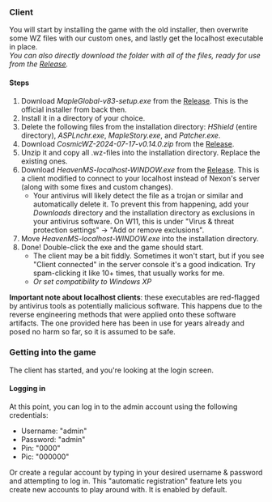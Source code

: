### Client
You will start by installing the game with the old installer, then overwrite some WZ files with our custom ones, and lastly get the localhost executable in place.  
_You can also directly download the folder with all of the files, ready for use from the [Release](https://github.com/ArtikBanana/artikbanana.github.io/releases/download/v0.0.1/MapleStoryFolder.7z)._

#### Steps

1. Download _MapleGlobal-v83-setup.exe_ from the [Release](https://github.com/ArtikBanana/artikbanana.github.io/releases/download/v0.0.1/MapleGlobal-v83-setup.exe). This is the official installer from back then.
2. Install it in a directory of your choice.
3. Delete the following files from the installation directory: _HShield_ (entire directory), _ASPLnchr.exe_, _MapleStory.exe_, and _Patcher.exe_.
4. Download _CosmicWZ-2024-07-17-v0.14.0.zip_ from the [Release](https://github.com/ArtikBanana/artikbanana.github.io/releases/download/v0.0.1/CosmicWZ_2024-07-17_v0.14.0.zip).
5. Unzip it and copy all .wz-files into the installation directory. Replace the existing ones.
6. Download _HeavenMS-localhost-WINDOW.exe_ from the [Release](https://github.com/ArtikBanana/artikbanana.github.io/releases/download/v0.0.1/HeavenMS-localhost-WINDOW.exe). This is a client modified to connect to your localhost instead of Nexon's server (along with some fixes and custom changes). 
   - Your antivirus will likely detect the file as a trojan or similar and automatically delete it. To prevent this from happening, add your _Downloads_ directory and the installation directory as exclusions in your antivirus software. On W11, this is under "Virus & threat protection settings" -> "Add or remove exclusions". 
7. Move _HeavenMS-localhost-WINDOW.exe_ into the installation directory.
8. Done! Double-click the exe and the game should start.
   - The client may be a bit fiddly. Sometimes it won't start, but if you see "Client connected" in the server console it's a good indication. Try spam-clicking it like 10+ times, that usually works for me.
   - _Or set compatibility to Windows XP_

**Important note about localhost clients**: these executables are red-flagged by antivirus tools as potentially malicious software.
This happens due to the reverse engineering methods that were applied onto these software artifacts. 
The one provided here has been in use for years already and posed no harm so far, so it is assumed to be safe.

### Getting into the game
The client has started, and you're looking at the login screen. 

#### Logging in
At this point, you can log in to the admin account using the following credentials:
* Username: "admin"
* Password: "admin"
* Pin: "0000"
* Pic: "000000"

Or create a regular account by typing in your desired username & password and attempting to log in. This "automatic registration" feature lets you create new accounts to play around with. It is enabled by default.
